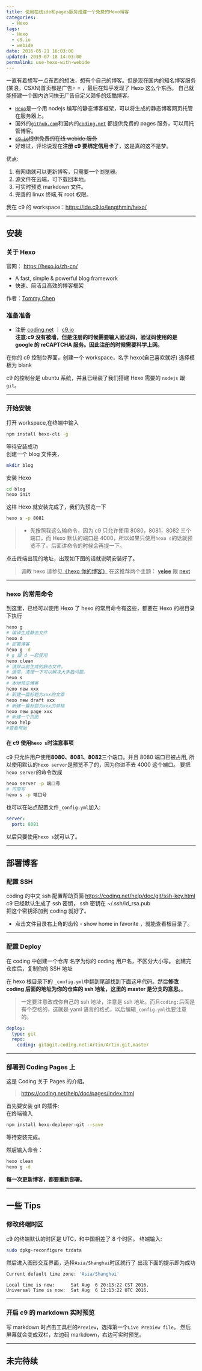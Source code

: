 ```yaml
---
title: 使用在线ide和pages服务搭建一个免费的Hexo博客
categories:
  - Hexo
tags:
  - Hexo
  - c9.io
  - webide
date: 2016-05-21 16:03:00
updated: 2019-07-18 14:03:00
permalink: use-hexo-with-webide
---
```


一直有着想写一点东西的想法，想有个自己的博客。但是现在国内的知名博客服务(某浪，CSXN)首页都是广告= = ，最后在知乎发现了 Hexo 这么个东西。
自己就能搭建一个国内访问快无广告自定义颇多的炫酷博客。

- [`Hexo`](https://hexo.io/)是一个用 nodejs 编写的静态博客框架，可以将生成的静态博客网页托管在服务器上。
- 国外的[`github.com`](https://github.com/)和国内的[`coding.net`](https://coding.net/) 都提供免费的 pages 服务，可以用托管博客。
- ~~[`c9.io`](https://c9.io/)提供免费的在线 webide 服务~~
- 好难过，评论说现在**注册 c9 要绑定信用卡**了，这是真的这不是梦。

优点:

1. 有网络就可以更新博客，只需要一个浏览器。
2. 源文件在云端，可下载回本地。
3. 可实时预览 markdown 文件。
4. 完善的 linux 终端,有 root 权限。

我在 c9 的 workspace：<https://ide.c9.io/lengthmin/hexo/>

<!-- more -->

---

## 安装

### 关于 Hexo

官网： <https://hexo.io/zh-cn/>

- A fast, simple & powerful blog framework
- 快速、简洁且高效的博客框架

作者：[Tommy Chen](https://zespia.tw/)

### 准备准备

- 注册 [coding.net](https://coding.net/) ｜ [c9.io](https://c9.io/) <br/>
  **注意:c9 没有被墙，但是注册的时候需要输入验证码，验证码使用的是 google 的 reCAPTCHA 服务。因此注册的时候需要科学上网。**

在你的 c9 控制台界面，创建一个 workspace，名字 hexo(自己喜欢就好)
选择模板为 blank
<!-- ![](http://7xt1wl.com1.z0.glb.clouddn.com/16-5-22/58944002.jpg) -->
c9 的控制台是 ubuntu 系统，并且已经装了我们搭建 Hexo 需要的 `nodejs` 跟 `git`。<br/>

---

### 开始安装

打开 workspace,在终端中输入

```bash
npm install hexo-cli -g
```

<!-- ![](http://7xt1wl.com1.z0.glb.clouddn.com/16-5-22/25005751.jpg) -->
等待安装成功<br/>
创建一个 blog 文件夹，

```sh
mkdir blog
```

安装 Hexo

```bash
cd blog
hexo init
```

这样 Hexo 就安装完成了，我们先预览一下

```bash
hexo s -p 8081
```

> - 先按照我这么输命令，因为 c9 只允许使用 8080，8081，8082 三个端口，而 Hexo 默认的端口是 4000，所以如果只使用`hexo s`的话就预览不了。后面讲命令的时候会再提一下。

<!-- ![](http://7xt1wl.com1.z0.glb.clouddn.com/16-5-22/60800577.jpg) -->
点击终端出现的地址，出现如下图的话就说明安装好了。
<!-- ![](http://7xt1wl.com1.z0.glb.clouddn.com/16-5-22/45253572.jpg) -->

> 调教 hexo 请参见[《hexo 你的博客》](https://ibruce.info/2013/11/22/hexo-your-blog/)
> 在这推荐两个主题： [yelee](https://moxfive.coding.me/yelee/) 跟 [next](https://theme-next.iissnan.com/)

---

### hexo 的常用命令

到这里，已经可以使用 Hexo 了
hexo 的常用命令有这些，都要在 Hexo 的根目录下执行

```sh
hexo g
# 编译生成静态文件
hexo d
# 部署博客
hexo g -d
# g 跟 d 一起使用
hexo clean
# 清除以前生成的静态文件。
# 通常，清理一下可以解决大多数问题。
hexo s
# 本地预览博客
hexo new xxx
# 新建一篇标题为xxx的文章
hexo new draft xxx
# 新建一篇标题为xxx的草稿
hexo new page xxx
# 新建一个页面
hexo help
#查看帮助
```

#### 在 c9 使用`hexo s`时注意事项

c9 只允许用户使用**8080、8081、8082**三个端口。并且 8080 端口已被占用,
所以使用默认的`hexo server`是预览不了的，因为你进不去 4000 这个端口。
要把`hexo server`的命令改成

```sh
hexo server -p 端口号
# 可简写
hexo s -p 端口号
```

也可以在站点配置文件`_config.yml`加入:

```yaml
server:
  port: 8081
```

以后只要使用`hexo s`就可以了。

---

## 部署博客

### 配置 SSH

coding 的中文 ssh 配置帮助页面
<https://coding.net/help/doc/git/ssh-key.html>
c9 已经默认生成了 ssh 密钥，
ssh 密钥在 ~/.ssh/id_rsa.pub <br/>
把这个密钥添加到 coding 就好了。

- 点击文件目录右上角的齿轮 - show home in favorite ，就能查看根目录了。<br/>

---

### 配置 Deploy

在 coding 中创建一个仓库
名字为你的 coding 用户名，不区分大小写。
创建完仓库后，复制你的 SSH 地址
<!-- ![](http://7xt1wl.com1.z0.glb.clouddn.com/16-7-7/31815771.jpg) -->
在 hexo 根目录下的 `_config.yml`中翻到尾部找到下面这串代码。然后**修改 coding 后面的地址为你的仓库的 ssh 地址，这里的 master 是分支的意思。**。<br/>

> 一定要注意改成你自己的 ssh 地址，注意是 ssh 地址。而且`coding:`后面是有个空格的，这就是 yaml 语言的格式，以后编辑`_config.yml`也要注意的。

```yml
deploy:
  type: git
  repo:
    coding: git@git.coding.net:Artin/Artin.git,master
```

---

### 部署到 Coding Pages 上

这是 Coding 关于 Pages 的介绍。

> <https://coding.net/help/doc/pages/index.html>

首先要安装 git 的插件:<br/>
在终端输入

```bash
npm install hexo-deployer-git --save
```

等待安装完成。

然后输入命令：

```sh
hexo clean
hexo g -d
```

**每一次更新博客，都要重新部署。**

---

## 一些 Tips

### 修改终端时区

c9 的终端默认的时区是 UTC，和中国相差了 8 个时区。
终端输入:

```bash
sudo dpkg-reconfigure tzdata
```

然后进入图形交互界面，选择`Asia/Shanghai`时区就行了
出现下面的提示即为成功

```bash
Current default time zone: 'Asia/Shanghai'

Local time is now:      Sat Aug  6 20:13:22 CST 2016.
Universal Time is now:  Sat Aug  6 12:13:22 UTC 2016.
```

---

### 开启 c9 的 markdown 实时预览

写 markdown 时点击工具栏的`Preview`，选择第一个`Live Prebiew file`。
然后屏幕就会变成双栏，左边码 markdown，右边可实时预览。

---

## 未完待续
